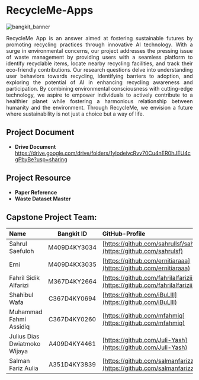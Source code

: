 # RecycleMe-Apps
 
![bangkit_banner](https://github.com/Juli-Yash/RecycleMe/assets/130382261/ca002869-a781-4131-a5b8-9e70e077b127)  

<p align="justify">
RecycleMe App is an answer aimed at fostering sustainable futures by promoting recycling practices through innovative AI technology. With a surge in environmental concerns, our project addresses the pressing issue of waste management by providing users with a seamless platform to identify recyclable items, locate nearby recycling facilities, and track their eco-friendly contributions. Our research questions delve into understanding user behaviors towards recycling, identifying barriers to adoption, and exploring the potential of AI in enhancing recycling awareness and participation. By combining environmental consciousness with cutting-edge technology, we aspire to empower individuals to actively contribute to a healthier planet while fostering a harmonious relationship between humanity and the environment. Through RecycleMe, we envision a future where sustainability is not just a choice but a way of life.
</p>

## Project Document
* **Drive Document**  
https://drive.google.com/drive/folders/1yIodeivcRvv70Cu4nER0hJEU4cgPbyBe?usp=sharing

## Project Resource
* **Paper Reference**  
*  **Waste Dataset Master**

## Capstone Project Team:
|              Name             |     Bangkit ID     |                                  GitHub-Profile                               |
|:------------------------------|:------------------:|:------------------------------------------------------------------------------|
| Sahrul Saefuloh               |    M409D4KY3034    |  [https://github.com/sahrullsf/sahrulsf](https://github.com/sahrulsf)         |
| Erni                          |    M409D4KX3035    |  [https://github.com/ernitiaraaa](https://github.com/ernitiaraaa)             |
| Fahril Sidik Alfarizi         |    M367D4KY2664    |  [https://github.com/fahrilalfariziii](https://github.com/fahrilalfariziii)   |
| Shahibul Wafa                 |    C367D4KY0694    |  [https://github.com/iBuLlll](https://github.com/iBuLlll)                     |
| Muhammad Fahmi Assidiq        |    C367D4KY0260    |  [https://github.com/mfahmiq](https://github.com/mfahmiq)                     |
| Julius Dias Dwiatmoko Wijaya  |    A409D4KY4461    |  [https://github.com/Juli-Yash](https://github.com/Juli-Yash)                 |
| Salman Fariz Aulia            |    A351D4KY3839    |  [https://github.com/salmanfarizzz](https://github.com/salmanfarizzz)         |
